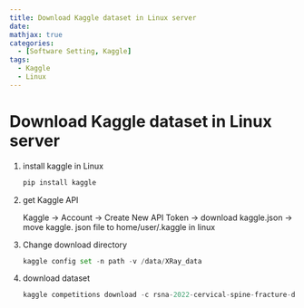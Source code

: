 ```yaml
---
title: Download Kaggle dataset in Linux server
date:
mathjax: true
categories:
  - [Software Setting, Kaggle]
tags:
  - Kaggle
  - Linux
---
```


# Download Kaggle dataset in Linux server

1. install kaggle in Linux

   ```python
   pip install kaggle
   ```

2. get Kaggle API

   Kaggle -> Account -> Create New API Token -> download kaggle.json -> move kaggle. json file to home/user/.kaggle in linux

3. Change download directory

   ```python
   kaggle config set -n path -v /data/XRay_data
   ```

4. download dataset

   ```python
   kaggle competitions download -c rsna-2022-cervical-spine-fracture-detection
   ```
